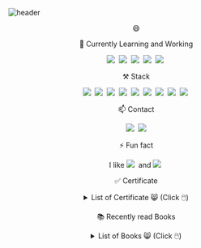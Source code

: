 ![header](https://capsule-render.vercel.app/api?type=soft&color=auto&height=150&section=header&text=DasomHan&fontSize=50&animation=twinkling)

<!--
**cateto/cateto** is a ✨ _special_ ✨ repository because its `README.md` (this file) appears on your GitHub profile.

Here are some ideas to get you started:


- 🔭 I’m currently working on ...
- 🌱 I’m currently learning ...
- 👯 I’m looking to collaborate on ...
- 🤔 I’m looking for help with ...
- 💬 Ask me about ...
- 📫 How to reach me: ...
-  Pronouns: ...
- ⚡ Fun fact: ...
-->

<p align="center"> 😄 <a href="#"></a></p>

<p align="center"> 🌱 Currently Learning and Working </p>

<p align="center">
  <img src="https://img.shields.io/badge/Python-3776AB?style=flat-square&logo=Python&logoColor=white"/></a>&nbsp
  <img src="https://img.shields.io/badge/DL-EE4C2C?style=flat-square&logo=pytorch&logoColor=white"/></a>&nbsp
  <img src="https://img.shields.io/badge/NLP-FF6F00?style=flat-square&logo=tensorflow&logoColor=white"/></a>&nbsp
  <img src="https://img.shields.io/badge/MLops-017CEE?style=flat-square&logo=apacheairflow&logoColor=white"/></a>&nbsp
  <img src="https://img.shields.io/badge/Hadoop-66CCFF?style=flat-square&logo=apacheHadoop&logoColor=black"/></a>&nbsp
</p>

<p align="center"> ⚒ Stack </p>

<p align="center">
  <img src="https://img.shields.io/badge/Java-007396?style=flat-square&logo=Java&logoColor=white"/></a>&nbsp
  <img src="https://img.shields.io/badge/SpringBoot-6DB33F?style=flat-square&logo=Spring&logoColor=white"/></a>&nbsp 
  <img src="https://img.shields.io/badge/Javascript-ffb13b?style=flat-square&logo=javascript&logoColor=white"/></a>&nbsp
  <img src="https://img.shields.io/badge/Vue.js-4FC08D?style=flat-square&logo=Vue.js&logoColor=white"/></a>&nbsp  
  <img src="https://img.shields.io/badge/css-1572B6?style=flat-square&logo=css3&logoColor=white"/></a>&nbsp 
  <img src="https://img.shields.io/badge/aws-333664?style=flat-square&logo=amazon-aws&logoColor=white"/></a>&nbsp
  <img src="https://img.shields.io/badge/Mysql-E6B91E?style=flat-square&logo=MySql&logoColor=white"/></a>&nbsp
  <img src="https://img.shields.io/badge/Oracle-F80000?style=flat-square&logo=Oracle&logoColor=white"/></a>&nbsp
  <img src="https://img.shields.io/badge/Linux-FCC624?style=flat-square&logo=Linux&logoColor=white"/></a>&nbsp
</p>



<p align="center"> 📫  Contact </p>
<p align="center">
<a href="https://velog.io/@cateto"><img src="https://img.shields.io/badge/Tech%20Blog-11B48A?style=flat-square&logo=Vimeo&logoColor=white&link=https://velog.io/@woo0_hooo"/></a>&nbsp
<a href="mailto:u2skind@gmail.com"><img src="https://img.shields.io/badge/Gmail-d14836?style=flat-square&logo=Gmail&logoColor=white&link=viliketh1s98@naver.com"/></a>
</p>

<p align="center">⚡ Fun fact </p>
<p align="center">
  I like <img src="https://img.shields.io/badge/MintChoco-34E0A1?style=flat-square&logoColor=white"/>&nbsp and <img src="https://img.shields.io/badge/Pokémon-FFCB05?style=flat-square&logo=Pokemon&logoColor=white"/>&nbsp 
</p>

<p align="center">✅ Certificate </p>
<p align="center">
  <details align="center">
  <summary> List of Certificate 😸 (Click 🖱️)  </summary>
  <div markdown="1" align="center">
    🧡 <a href="http://www.q-net.or.kr/crf005.do?id=crf00503&jmCd=1320">정보처리기사</a> | Engineer Information Processing <br/>
    💛 <a href="https://www.law.go.kr/%EB%B2%95%EB%A0%B9/%EA%B5%90%EC%9B%90%EC%9E%90%EA%B2%A9%EA%B2%80%EC%A0%95%EB%A0%B9">중등학교정교사 2급</a> | Teacher's license in National Language <br/>
    💚 <a href="https://www.ihd.or.kr/introducesubject1.do">리눅스마스터 1급(예정)</a> | Linux Master <br/>

  </div>
  </details>
</p>

<p align="center"> 📚 Recently read Books </p>
<p align="center">
  <details align="center">
  <summary> List of Books 😸 (Click 🖱️)  </summary>
  <div markdown="1" align="center">
    
    
   |date|title|author|cover|categories|keyword|stars|review|
   |--|--|--|--|--|--|--|--|
   ||의미와 의미분석|신현숙·김영란|<img style="width:100px" src="http://image.kyobobook.co.kr/images/book/xlarge/030/x9788956409030.jpg">|korean|```의미론```|★★★★★||
   ||한국어 음운정보|신현숙|<img style="width:100px" src="http://image.kyobobook.co.kr/images/book/xlarge/099/x9791130806099.jpg">|korean|```음운론```|★★★★★||
   |2021.12~2022.01|The Secret Life of Programs: Understand Computers -- Craft Better Code|Jonathan Steinhart|<img style="width:100px" src="https://blog.kakaocdn.net/dn/csVAFz/btq1g9JFnzB/7yFgRHfTWvkyMMxdLvWLyk/img.jpg">|computer science|```초급to중급개발자```, ```개발자마인드```, ```시간투자대비갓성비```,```고수준과저수준을모두담았다```|★★★★☆|작성중|
   |2022.01~|System Design Interview - an Insider's Guide|Alex Xu|<img style="width:100px" src="https://encrypted-tbn2.gstatic.com/images?q=tbn:ANd9GcREn4RMVsckywf8T-KG8r2X832wW7ZfcRVQgIne7RLJr_NRxltL">|computer science| | | |
   
    
  </div>
  </details>
</p>
